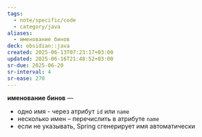 ```yaml
---
tags:
  - note/specific/code
  - category/java
aliases:
  - именование бинов
deck: obsidian::java
created: 2025-06-13T07:23:17+03:00
updated: 2025-06-16T21:48:52+03:00
sr-due: 2025-06-20
sr-interval: 4
sr-ease: 270
---
```


**именование бинов**
—
- одно имя - через атрибут `id` или `name`
- несколько имен – перечислить в атрибуте `name`
- если не указывать, Spring сгенерирует имя автоматически
